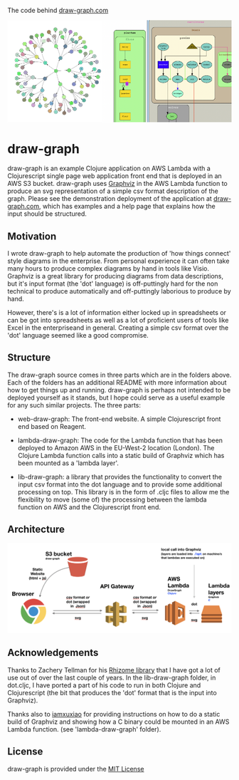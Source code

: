 The code behind [draw-graph.com](https://draw-graph.com)
<br/>

![](0bc66b4b.png)


# draw-graph

draw-graph is an example Clojure application on AWS Lambda with a Clojurescript single page web application front end that is deployed in an AWS S3 bucket.
draw-graph uses [Graphviz](https://www.graphviz.org/) in the AWS Lambda function to produce an svg representation of a simple csv format description of the graph.
Please see the demonstration deployment of the application at [draw-graph.com](https://draw-graph.com), which has examples and a help page that explains how the input should be structured.

## Motivation

I wrote draw-graph to help automate the production of 'how things connect' style diagrams in the enterprise. From personal experience it can often take many hours to produce complex diagrams by hand in tools like Visio. Graphviz is a great library for producing diagrams from data descriptions, but it's input format (the 'dot' language) is off-puttingly hard for the non technical to produce automatically and off-puttingly laborious to produce by hand.

However, there's is a lot of information either locked up in spreadsheets or can be got into spreadsheets as well as a lot of proficient users of tools like Excel in the enterpriseand in general. Creating a simple csv format over the 'dot' language seemed like a good compromise.


## Structure

The draw-graph source comes in three parts which are in the folders above. Each of the folders has an additional README with more information about how to get things up and running.
draw-graph is perhaps not intended to be deployed yourself as it stands, but I hope could serve as a useful example for any such similar projects.
The three parts:

- web-draw-graph: The front-end website. A simple Clojurescript front end based on Reagent.
- lambda-draw-graph: The code for the Lambda function that has been deployed to Amazon AWS in the EU-West-2 location (London). The Clojure Lambda function calls into a static build of Graphviz which has been mounted as a 'lambda layer'. 

- lib-draw-graph: a library that provides the functionality to convert the input csv format into the dot language and to provide some additional processing on top. This library is in the form of .cljc files to allow me the flexibility to move (some of) the processing between the lambda function on AWS and the Clojurescript front end. 


## Architecture

![](draw-graph.png)

## Acknowledgements

Thanks to Zachery Tellman for his [Rhizome library](https://github.com/ztellman/rhizome) that I have got a lot of use out of over the last couple of years. In the lib-draw-graph folder, in dot.cljc, I have ported a part of his code to run in both Clojure and Clojurescript (the bit that produces the 'dot' format that is the input into Graphviz).

Thanks also to [iamxuxiao](https://github.com/iamxuxiao/mwgraphviz) for providing instructions on how to do a static build of Graphviz and showing how a C binary could be mounted in an AWS Lambda function. (see 'lambda-draw-graph' folder).


## License

draw-graph is provided under the [MIT License](https://opensource.org/licenses/MIT)
